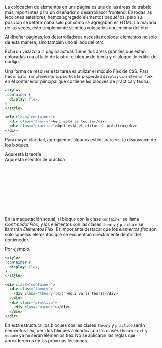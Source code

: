 La colocación de elementos en una página es una de las áreas de trabajo más importantes para un diseñador o desarrollador frontend. En todas las lecciones anteriores, hemos agregado elementos pequeños, pero su posición se determinaba solo por cómo se agregaban en HTML. La mayoría de las veces, esto simplemente significa colocarlos uno encima del otro.

Al diseñar páginas, los desarrolladores necesitan colocar elementos no solo de esta manera, sino también uno al lado del otro.

Echa un vistazo a la página actual. Tiene dos áreas grandes que están colocadas una al lado de la otra: el bloque de teoría y el bloque de editor de código.

Una forma de resolver esta tarea es utilizar el módulo Flex de CSS. Para hacer esto, simplemente especifica la propiedad `display` con el valor `flex` en el contenedor principal que contiene los bloques de práctica y teoría.

```html
<style>
.container {
  display: flex;
}
</style>

<div class="container">
  <div class="theory">Aquí está la teoría</div>
  <div class="practice">Aquí está el editor de práctica</div>
</div>
```

Para mayor claridad, agreguemos algunos estilos para ver la disposición de los bloques.

<div class="hexlet-basics-example my-3">
  <div class="container d-flex fw-bold text-white" style="height: 200px;">
    <div class="bg-black bg-opacity-50 p-3">Aquí está la teoría</div>
    <div class="bg-opacity-50 bg-primary p-3">Aquí está el editor de práctica</div>
  </div>
</div>

En la maquetación actual, el bloque con la clase `container` se llama _Contenedor Flex_, y los elementos con las clases `theory` y `practice` se llamarán _Elementos Flex_. Es importante destacar que los _elementos flex_ son solo aquellos elementos que se encuentran directamente dentro del contenedor.

Por ejemplo,

```html
<style>
.container {
  display: flex;
}
</style>

<div class="container">
  <div class="theory">
    <div class="theory-text">Aquí va la teoría</div>
  </div>
  <div class="practice">
    <div class="vscode"></div>
  </div>
</div>
```

En esta estructura, los bloques con las clases `theory` y `practice` serán elementos flex, pero los bloques anidados con las clases `theory-text` y `vscode` ya no serán elementos flex. No se aplicarán las reglas que aprenderemos en las próximas lecciones.
